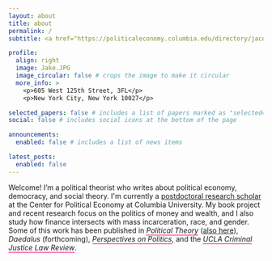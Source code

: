 ```yaml
---
layout: about
title: about
permalink: /
subtitle: <a href="https://politicaleconomy.columbia.edu/directory/jacob-swanson">Center for Political Economy, Columbia University</a>

profile:
  align: right
  image: Jake.JPG
  image_circular: false # crops the image to make it circular
  more_info: >
    <p>605 West 125th Street, 3FL</p>
    <p>New York City, New York 10027</p>

selected_papers: false # includes a list of papers marked as "selected={true}"
social: false # includes social icons at the bottom of the page

announcements:
  enabled: false # includes a list of news items

latest_posts:
  enabled: false
---
```

<style>
.pink-link {
  text-decoration: none;
  border-bottom: 2px solid #ff69b4;
}
.pink-link:hover {
  text-decoration: none;
}
</style>

<p>
Welcome! I’m a political theorist who writes about political economy, democracy, and social theory. I'm currently a <a href="https://politicaleconomy.columbia.edu/directory/jacob-swanson" target="_blank" rel="noopener">postdoctoral research scholar</a> at the Center for Political Economy at Columbia University. My book project and recent research focus on the politics of money and wealth, and I also study how finance intersects with mass incarceration, race, and gender. Some of this work has been published in <a href="https://doi.org/10.1177/00905917231204891" class="pink-link" target="_blank" rel="noopener"><em>Political Theory</em></a> (<a href="https://doi.org/10.1177/0090591720980472" target="_blank" rel="noopener">also here</a>), <em>Daedalus</em> (forthcoming), <a href="https://doi.org/10.1017/S1537592721002218" class="pink-link" target="_blank" rel="noopener"><em>Perspectives on Politics</em></a>, and the <a href="https://escholarship.org/uc/item/7cg3q309" class="pink-link" target="_blank" rel="noopener"><em>UCLA Criminal Justice Law Review</em></a>.
</p>
